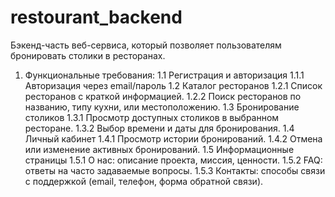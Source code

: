 # restourant_backend
Бэкенд-часть веб-сервиса, который позволяет пользователям бронировать столики в ресторанах.
1. Функциональные требования:
  1.1 Регистрация и авторизация
    1.1.1 Авторизация через email/пароль
  1.2 Каталог ресторанов
    1.2.1 Список ресторанов с краткой информацией.
    1.2.2 Поиск ресторанов по названию, типу кухни, или местоположению.
  1.3 Бронирование столиков
    1.3.1 Просмотр доступных столиков в выбранном ресторане.
    1.3.2 Выбор времени и даты для бронирования.
  1.4 Личный кабинет
    1.4.1 Просмотр истории бронирований.
    1.4.2 Отмена или изменение активных бронирований.
  1.5 Информационные страницы
    1.5.1 О нас: описание проекта, миссия, ценности.
    1.5.2 FAQ: ответы на часто задаваемые вопросы.
    1.5.3 Контакты: способы связи с поддержкой (email, телефон, форма обратной связи).

